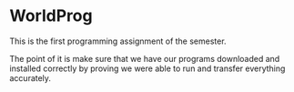 # WorldProg

This is the first programming assignment of the semester. 

The point of it is make sure that we have our programs downloaded and installed correctly by proving we were able to run and transfer everything accurately.

